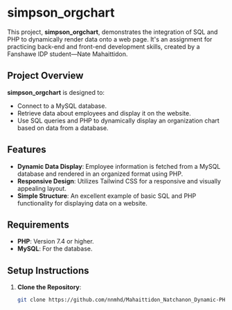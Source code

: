 # simpson_orgchart

This project, **simpson_orgchart**, demonstrates the integration of SQL and PHP to dynamically render data onto a web page. It's an assignment for practicing back-end and front-end development skills, created by a Fanshawe IDP student—Nate Mahaittidon.

## Project Overview

**simpson_orgchart** is designed to:

- Connect to a MySQL database.
- Retrieve data about employees and display it on the website.
- Use SQL queries and PHP to dynamically display an organization chart based on data from a database.

## Features

- **Dynamic Data Display**: Employee information is fetched from a MySQL database and rendered in an organized format using PHP.
- **Responsive Design**: Utilizes Tailwind CSS for a responsive and visually appealing layout.
- **Simple Structure**: An excellent example of basic SQL and PHP functionality for displaying data on a website.

## Requirements

- **PHP**: Version 7.4 or higher.
- **MySQL**: For the database.

## Setup Instructions

1. **Clone the Repository**:
   ```bash
   git clone https://github.com/nnmhd/Mahaittidon_Natchanon_Dynamic-PHP-Page.git
   ```
